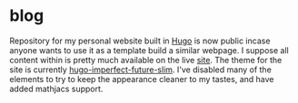 # blog
Repository for my personal website built in [Hugo](https://gohugo.io/) is now public incase anyone wants to use it as a template build a similar webpage. I suppose all content within is pretty much available on the live [site](http://richmondnewman.com).  The theme for the site is currently [hugo-imperfect-future-slim](https://github.com/pacollins/hugo-future-imperfect-slim).  I've disabled many of the elements to try to keep the appearance cleaner to my tastes, and have added mathjacs support.  
